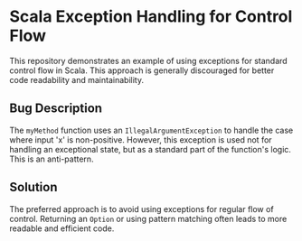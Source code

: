 # Scala Exception Handling for Control Flow

This repository demonstrates an example of using exceptions for standard control flow in Scala. This approach is generally discouraged for better code readability and maintainability.

## Bug Description
The `myMethod` function uses an `IllegalArgumentException` to handle the case where input 'x' is non-positive. However, this exception is used not for handling an exceptional state, but as a standard part of the function's logic.  This is an anti-pattern.

## Solution
The preferred approach is to avoid using exceptions for regular flow of control. Returning an `Option` or using pattern matching often leads to more readable and efficient code. 

